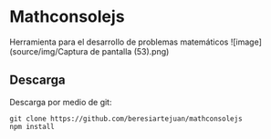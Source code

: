 # Mathconsolejs
Herramienta para el desarrollo de problemas matemáticos
![image](source/img/Captura de pantalla (53).png)
## Descarga
Descarga por medio de git:
```
git clone https://github.com/beresiartejuan/mathconsolejs
npm install
```
